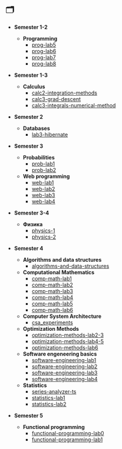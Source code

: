 
## 🗂️

- **Semester 1-2**
  - **Programming**
    - [prog-lab5](https://github.com/huji-itmo/prog-lab5  )
    - [prog-lab6](https://github.com/huji-itmo/prog-lab6  )
    - [prog-lab7](https://github.com/huji-itmo/prog-lab7  )
    - [prog-lab8](https://github.com/huji-itmo/prog-lab8  )

- **Semester 1-3**
  - **Calculus**
    - [calc2-integration-methods](https://github.com/huji-itmo/calc2-integration-methods  )
    - [calc3-grad-descent](https://github.com/huji-itmo/calc3-grad-descent  )
    - [calc3-integrals-numerical-method](https://github.com/huji-itmo/calc3-integrals-numerical-method  )

- **Semester 2**
  - **Databases**
    - [lab3-hibernate](https://github.com/huji-itmo/lab3-hibernate  )

- **Semester 3**
  - **Probabilities**
    - [prob-lab1](https://github.com/huji-itmo/prob-lab1  )
    - [prob-lab2](https://github.com/huji-itmo/prob-lab2  )
  - **Web programming**
    - [web-lab1](https://github.com/huji-itmo/web-lab1  )
    - [web-lab2](https://github.com/huji-itmo/web-lab2  )
    - [web-lab3](https://github.com/huji-itmo/web-lab3  )
    - [web-lab4](https://github.com/huji-itmo/web-lab4  )

- **Semester 3-4**
  - **Физика**
    - [physics-1](https://github.com/huji-itmo/physics-1  )
    - [physics-2](https://github.com/huji-itmo/physics-2  )

- **Semester 4**
  - **Algorithms and data structures**
    - [algorithms-and-data-structures](https://github.com/huji-itmo/algorithms-and-data-structures  )
  - **Computational Mathematics**
    - [comp-math-lab1](https://github.com/huji-itmo/comp-math-lab1  )
    - [comp-math-lab2](https://github.com/huji-itmo/comp-math-lab2  )
    - [comp-math-lab3](https://github.com/huji-itmo/comp-math-lab3  )
    - [comp-math-lab4](https://github.com/huji-itmo/comp-math-lab4  )
    - [comp-math-lab5](https://github.com/huji-itmo/comp-math-lab5  )
    - [comp-math-lab6](https://github.com/huji-itmo/comp-math-lab6  )
  - **Computer System Architecture**
    - [csa_experiments](https://github.com/huji-itmo/csa_experiments  )
  - **Optimization Methods**
    - [optimization-methods-lab2-3](https://github.com/huji-itmo/optimization-methods-lab2-3  )
    - [optimization-methods-lab4-5](https://github.com/huji-itmo/optimization-methods-lab4-5  )
    - [optimization-methods-lab6](https://github.com/huji-itmo/optimization-methods-lab6  )
  - **Software engeneering basics**
    - [software-engineering-lab1](https://github.com/huji-itmo/software-engineering-lab1  )
    - [software-engineering-lab2](https://github.com/huji-itmo/software-engineering-lab2  )
    - [software-engineering-lab3](https://github.com/huji-itmo/software-engineering-lab3  )
    - [software-engineering-lab4](https://github.com/huji-itmo/software-engineering-lab4  )
  - **Statistics**
    - [series-analyzer-ts](https://github.com/huji-itmo/series-analyzer-ts  )
    - [statistics-lab1](https://github.com/huji-itmo/statistics-lab1  )
    - [statistics-lab2](https://github.com/huji-itmo/statistics-lab2  )

- **Semester 5**
  - **Functional programming**
    - [functional-programming-lab0](https://github.com/huji-itmo/functional-programming-lab0  )
    - [functional-programming-lab1](https://github.com/huji-itmo/functional-programming-lab1  )

